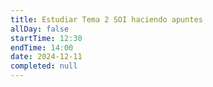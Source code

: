 ```yaml
---
title: Estudiar Tema 2 SOI haciendo apuntes
allDay: false
startTime: 12:30
endTime: 14:00
date: 2024-12-11
completed: null
---
```

